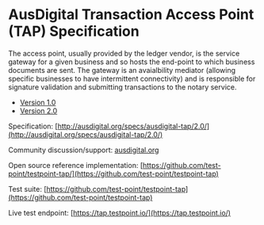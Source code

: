 # AusDigital Transaction Access Point (TAP) Specification

The access point, usually provided by the ledger vendor, is the service gateway for a given business and so hosts the end-point to which business documents are sent.  The gateway is an avaialbility mediator (allowing specific businesses to have intermittent connectivity) and is responsible for signature validation and submitting transactions to the notary service.

* [Version 1.0](/docs/1.0/index.md)
* [Version 2.0](/docs/2.0/index.md)

Specification: [http://ausdigital.org/specs/ausdigital-tap/2.0/](http://ausdigital.org/specs/ausdigital-tap/2.0/)

Community discussion/support: [ausdigital.org](http://ausdigital.org)

Open source reference implementation: [https://github.com/test-point/testpoint-tap/](https://github.com/test-point/testpoint-tap)

Test suite: [https://github.com/test-point/testpoint-tap](https://github.com/test-point/testpoint-tap)

Live test endpoint: [https://tap.testpoint.io/](https://tap.testpoint.io/)
